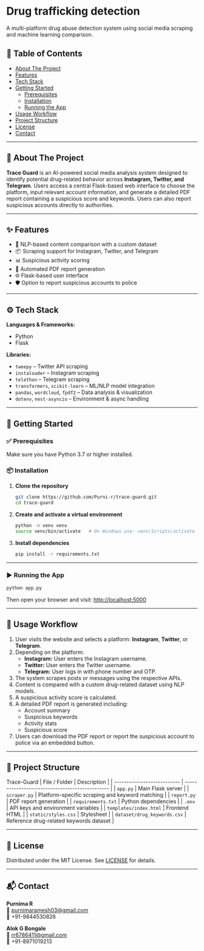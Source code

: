 
# Drug trafficking detection
A multi-platform drug abuse detection system using social media scraping and machine learning comparison.

## 📖 Table of Contents

- [About The Project](#about-the-project)
- [Features](#features)
- [Tech Stack](#tech-stack)
- [Getting Started](#getting-started)
  - [Prerequisites](#prerequisites)
  - [Installation](#installation)
  - [Running the App](#running-the-app)
- [Usage Workflow](#usage-workflow)
- [Project Structure](#project-structure)
- [License](#license)
- [Contact](#contact)

---

## 🧠 About The Project

**Trace Guard** is an AI-powered social media analysis system designed to identify potential drug-related behavior across **Instagram, Twitter, and Telegram**. Users access a central Flask-based web interface to choose the platform, input relevant account information, and generate a detailed PDF report containing a suspicious score and keywords. Users can also report suspicious accounts directly to authorities.

---

## ✨ Features

- 🧠 NLP-based content comparison with a custom dataset
- 📦 Scraping support for Instagram, Twitter, and Telegram
- 📊 Suspicious activity scoring
- 📝 Automated PDF report generation
- 🌐 Flask-based user interface
- 🛡️ Option to report suspicious accounts to police

---

## ⚙️ Tech Stack

**Languages & Frameworks:**  
- Python  
- Flask  

**Libraries:**  
- `tweepy` – Twitter API scraping  
- `instaloader` – Instagram scraping  
- `telethon` – Telegram scraping  
- `transformers`, `scikit-learn` – ML/NLP model integration  
- `pandas`, `wordcloud`, `fpdf2` – Data analysis & visualization  
- `dotenv`, `nest-asyncio` – Environment & async handling  

---

## 🚀 Getting Started

### ✅ Prerequisites

Make sure you have Python 3.7 or higher installed.

### 📦 Installation

1. **Clone the repository**  
   ```bash
   git clone https://github.com/Purni-r/trace-guard.git
   cd trace-guard
   ```

2. **Create and activate a virtual environment**  
   ```bash
   python -m venv venv
   source venv/bin/activate   # On Windows use: venv\Scripts\activate
   ```

3. **Install dependencies**  
   ```bash
   pip install -r requirements.txt
   ```

---

### ▶️ Running the App

```bash
python app.py
```

Then open your browser and visit: [http://localhost:5000](http://localhost:5000)

---

## 🧪 Usage Workflow

1. User visits the website and selects a platform: **Instagram**, **Twitter**, or **Telegram**.  
2. Depending on the platform:
   - **Instagram:** User enters the Instagram username.  
   - **Twitter:** User enters the Twitter username.  
   - **Telegram:** User logs in with phone number and OTP.  
3. The system scrapes posts or messages using the respective APIs.  
4. Content is compared with a custom drug-related dataset using NLP models.  
5. A suspicious activity score is calculated.  
6. A detailed PDF report is generated including:
   - Account summary  
   - Suspicious keywords  
   - Activity stats  
   - Suspicious score  
7. Users can download the PDF report or report the suspicious account to police via an embedded button.

---

## 📂 Project Structure
Trace-Guard
| File / Folder               | Description                                     |
| --------------------------- | ----------------------------------------------- |
| `app.py`                    | Main Flask server                               |
| `scraper.py`                | Platform-specific scraping and keyword matching |
| `report.py`                 | PDF report generation                           |
| `requirements.txt`          | Python dependencies                             |
| `.env`                      | API keys and environment variables              |
| `templates/index.html`      | Frontend HTML                                   |
| `static/styles.css`         | Stylesheet                                      |
| `dataset/drug_keywords.csv` | Reference drug-related keywords dataset         |


---

## 🪪 License

Distributed under the MIT License. See [LICENSE](LICENSE) for details.

---

## 📬 Contact

**Purnima R**  
📧 purnimaramesh03@gmail.com  
📱 +91-9844530826  

**Alok G Bongale**  
📧 rr6786411@gmail.com  
📱 +91-8971019213 

